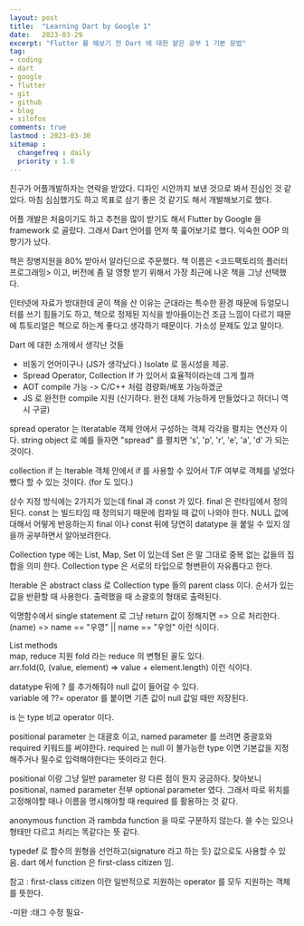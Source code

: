 ```yaml
---
layout: post
title:  "Learning Dart by Google 1"
date:   2023-03-29
excerpt: "Flutter 를 해보기 전 Dart 에 대한 얕은 공부 1 기본 문법"
tag:
- coding
- dart
- google
- flutter
- git
- github
- blog
- silofox
comments: true
lastmod : 2023-03-30
sitemap : 
  changefreq : daily
  priority : 1.0
---
```


친구가 어플개발하자는 연락을 받았다. 디자인 시안까지 보낸 것으로 봐서 진심인 것 같았다. 마침 심심했기도 하고 목표로 삼기 좋은 것 같기도 해서 개발해보기로 했다.<br>

어플 개발은 처음이기도 하고 추천을 많이 받기도 해서 Flutter by Google 을 framework 로 골랐다. 그래서 Dart 언어를 먼저 쭉 훑어보기로 했다. 익숙한 OOP 의 향기가 났다.<br>

책은 장병지원을 80% 받아서 알라딘으로 주문했다. 책 이름은 <코드팩토리의 플러터 프로그래밍> 이고, 버전에 좀 덜 영향 받기 위해서 가장 최근에 나온 책을 그냥 선택했다.<br>

인터넷에 자료가 방대한데 굳이 책을 산 이유는 군대라는 특수한 환경 때문에 듀얼모니터를 쓰기 힘들기도 하고, 책으로 정제된 지식을 받아들이는건 조금 느낌이 다르기 때문에 튜토리얼은 책으로 하는게 좋다고 생각하기 때문이다. 가소성 문제도 있고 말이다.<br>

Dart 에 대한 소개에서 생각난 것들
- 비동기 언어이구나 (JS가 생각났다.) Isolate 로 동시성을 제공.
- Spread Operator, Collection If 가 있어서 효율적이라는데 그게 뭘까
- AOT compile 가능 -> C/C++ 처럼 경량화/배포 가능하겠군
- JS 로 완전한 compile 지원 (신기하다. 완전 대체 가능하게 만들었다고 하더니 역시 구글)

spread operator 는 Iteratable 객체 안에서 구성하는 객체 각각을 펼치는 연산자 이다.
string object 로 예를 들자면 "spread" 를 펼치면 
's', 'p', 'r', 'e', 'a', 'd' 가 되는 것이다.<br>

collection if 는 Iterable 객체 안에서 if 를 사용할 수 있어서 T/F 여부로 객체를 넣었다 뺐다 할 수 있는 것이다. (for 도 있다.)<br>

상수 지정 방식에는 2가지가 있는데 final 과 const 가 있다.
final 은 런타임에서 정의된다. const 는 빌드타임 때 정의되기 때문에 컴파일 때 값이 나와야 한다.
NULL 값에 대해서 어떻게 반응하는지 final 이나 const 뒤에 당연히 datatype 을 붙일 수 있지 않을까 공부하면서 알아보려한다.<br>

Collection type 에는 List, Map, Set 이 있는데 Set 은 말 그대로 중복 없는 값들의 집합을 의미 한다.
Collection type 은 서로의 타입으로 형변환이 자유롭다고 한다.<br>

Iterable 은 abstract class 로 Collection type 들의 parent class 이다. 순서가 있는 값을 반환할 때 사용한다. 출력했을 때 소괄호의 형태로 출력된다.<br>

익명함수에서 single statement 로 그냥 return 값이 정해지면 => 으로 처리한다.<br>
(name) => name == "우영" || name == "우엉"
이런 식이다.<br>

List methods<br>
map, reduce 지원 fold 라는 reduce 의 변형된 꼴도 있다.<br>
arr.fold<int>(0, (value, element) => value + element.length)
이런 식이다.<br>

datatype 뒤에 ? 를 추가해줘야 null 값이 들어갈 수 있다.<br>
variable 에 ??= operator 를 붙이면 기존 값이 null 값일 때만 저장된다.<br>

is 는 type 비교 operator 이다.

positional parameter 는 대괄호 이고, named parameter 를 쓰려면 중괄호와 required 키워드를 써야한다.
required 는 null 이 불가능한 type 이면 기본값을 지정해주거나 필수로 입력해야한다는 뜻이라고 한다.<br>

positional 이랑 그냥 일반 parameter 랑 다른 점이 뭔지 궁금하다. 찾아보니 positional, named parameter 전부 optional parameter 였다. 그래서 따로 위치를 고정해야할 때나 이름을 명시해야할 때 required 를 활용하는 것 같다.<br>

anonymous function 과 rambda function 을 따로 구분하지 않는다. 쓸 수는 있으나 형태만 다르고 처리는 똑같다는 뜻 같다.<br>

typedef 로 함수의 원형을 선언하고(signature 라고 하는 듯) 값으로도 사용할 수 있음. dart 에서 function 은 first-class citizen 임.<br>

참고 : first-class citizen 이란 일반적으로 지원하는 operator 를 모두 지원하는 객체를 뜻한다.<br>

-미완 :태그 수정 필요-